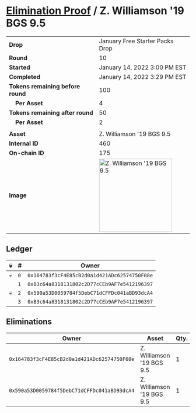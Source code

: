 # [Elimination Proof](./readme.md) / Z. Williamson &#039;19 BGS 9.5

|||
|---|---|
| **Drop** | January Free Starter Packs Drop |
| **Round** | 10 |
| **Started** | January 14, 2022 3:00 PM EST |
| **Completed** | January 14, 2022 3:29 PM EST |
| **Tokens remaining before round** | 100 |
| **&nbsp;&nbsp;&nbsp;&nbsp;Per Asset** | 4 |
| **Tokens remaining after round** | 50 |
| **&nbsp;&nbsp;&nbsp;&nbsp;Per Asset** | 2 |
| | |
| **Asset** | Z. Williamson &#039;19 BGS 9.5 |
| **Internal ID** | 460 |
| **On-chain ID** | 175 |
| **Image** | <img src="https://tcdn.blokpax.com/954504e8-1abf-4f50-b750-228f3aab026f/20aaa40401d897aae0aa9c905c8480c5744e43c93b5dd8479c67b3e97789a180.png" height="200" alt="Z. Williamson &#039;19 BGS 9.5" /> |

## Ledger

| 💀 | # | Owner |
| --- | --- | --- |
| 💀 | `0` | `0x164783f3cF4E85cB2d0a1d421ADc62574750F08e` |
|  | `1` | `0xB3c64a8318131802c2D77cCEb9AF7e5412196397` |
| 💀 | `2` | `0x590a53D0059784f5DebC71dCFFDc041aBD93dcA4` |
|  | `3` | `0xB3c64a8318131802c2D77cCEb9AF7e5412196397` |


## Eliminations

| Owner | Asset | Qty. | Transaction |
| --- | --- | --- | --- |
| `0x164783f3cF4E85cB2d0a1d421ADc62574750F08e` | Z. Williamson '19 BGS 9.5 | 1 | [Polygonscan](https://polygonscan.com/tx/0x697df1dd645bdfe944ba8d9c33e3258fcca38537ee3530092694b7994ee978f3) |
| `0x590a53D0059784f5DebC71dCFFDc041aBD93dcA4` | Z. Williamson '19 BGS 9.5 | 1 | [Polygonscan](https://polygonscan.com/tx/0xf7c078346565c5d6c6e95ce9bc61fde5eb6ae89e019abe04c01dd744850ae330) |
